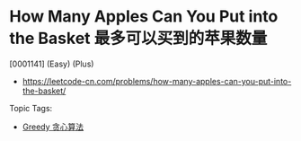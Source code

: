 # How Many Apples Can You Put into the Basket 最多可以买到的苹果数量

[0001141] (Easy) (Plus)

- https://leetcode-cn.com/problems/how-many-apples-can-you-put-into-the-basket/

Topic Tags:

- [Greedy 贪心算法](https://leetcode-cn.com/tag/greedy/)

